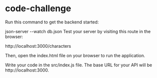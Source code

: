 # code-challenge
Run this command to get the backend started:

json-server --watch db.json
Test your server by visiting this route in the browser:

http://localhost:3000/characters

Then, open the index.html file on your browser to run the application.

Write your code in the src/index.js file. The base URL for your API will be http://localhost:3000.
